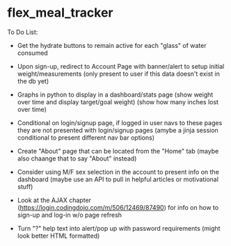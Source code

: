 # flex_meal_tracker


To Do List:

- Get the hydrate buttons to remain active for each "glass" of water consumed

- Upon sign-up, redirect to Account Page with banner/alert to setup initial weight/measurements (only present to user if this data doesn't exist in the db yet)

- Graphs in python to display in a dashboard/stats page
    (show weight over time and display target/goal weight)
    (show how many inches lost over time)

- Conditional on login/signup page, if logged in user navs to these pages they are not presented with login/signup pages (amybe a jinja session conditional to present different nav bar options)

- Create "About" page that can be located from the "Home" tab (maybe also chaange that to say "About" instead)

- Consider using M/F sex selection in the account to present info on the dashboard (maybe use an API to pull in helpful articles or motivational stuff)

- Look at the AJAX chapter (https://login.codingdojo.com/m/506/12469/87490) for info on how to sign-up and log-in w/o page refresh

- Turn "?" help text into alert/pop up with password requirements (might look better HTML formatted)